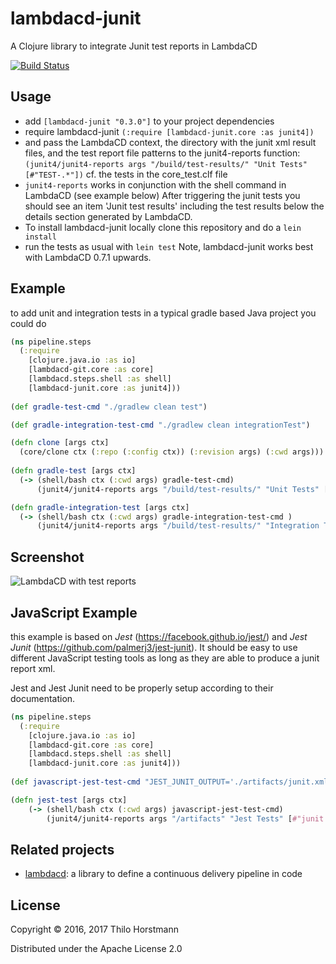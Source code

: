 # lambdacd-junit

A Clojure library to integrate Junit test reports in LambdaCD

[![Build Status](https://travis-ci.org/thilo11/lambdacd-junit.svg?branch=master)](https://travis-ci.org/thilo11/lambdacd-junit)

## Usage
* add `[lambdacd-junit "0.3.0"]` to your project dependencies 
* require lambdacd-junit 
`(:require [lambdacd-junit.core :as junit4])`
* and pass the LambdaCD context, the directory with the junit xml result files, and the test report file patterns to the junit4-reports function:
`(junit4/junit4-reports args "/build/test-results/" "Unit Tests" [#"TEST-.*"])`
cf. the tests in the core_test.clf file
* `junit4-reports` works in conjunction with the shell command in LambdaCD (see example below)
After triggering the junit tests you should see an item 'Junit test results' including the test results below the details section generated by LambdaCD. 
* To install lambdacd-junit locally clone this repository and do a `lein install`
* run the tests as usual with `lein test`
Note, lambdacd-junit works best with LambdaCD 0.7.1 upwards.

## Example 

to add unit and integration tests in a typical gradle based Java project you could do 

```clojure
(ns pipeline.steps
  (:require
    [clojure.java.io :as io]
    [lambdacd-git.core :as core]
    [lambdacd.steps.shell :as shell]
    [lambdacd-junit.core :as junit4]))
    
(def gradle-test-cmd "./gradlew clean test")

(def gradle-integration-test-cmd "./gradlew clean integrationTest")

(defn clone [args ctx]
  (core/clone ctx (:repo (:config ctx)) (:revision args) (:cwd args)))
  
(defn gradle-test [args ctx]
  (-> (shell/bash ctx (:cwd args) gradle-test-cmd)
      (junit4/junit4-reports args "/build/test-results/" "Unit Tests" [#"TEST-.*"])))

(defn gradle-integration-test [args ctx]
  (-> (shell/bash ctx (:cwd args) gradle-integration-test-cmd )
      (junit4/junit4-reports args "/build/test-results/" "Integration Tests" [#"TEST-.+IntegrationTest.*"])))
```

## Screenshot
![LambdaCD with test reports](assets/pipeline-example.png "Pipeline with Unit tests and a failing Integration test")

## JavaScript Example

this example is based on _Jest_ (https://facebook.github.io/jest/) and _Jest Junit_ (https://github.com/palmerj3/jest-junit). 
It should be easy to use different JavaScript testing tools as long as they are able to produce a junit report xml.

Jest and Jest Junit need to be properly setup according to their documentation.

```clojure
(ns pipeline.steps
  (:require
    [clojure.java.io :as io]
    [lambdacd-git.core :as core]
    [lambdacd.steps.shell :as shell]
    [lambdacd-junit.core :as junit4]))
    
(def javascript-jest-test-cmd "JEST_JUNIT_OUTPUT='./artifacts/junit.xml' jest --ci --testResultsProcessor='jest-junit'")

(defn jest-test [args ctx]
	(-> (shell/bash ctx (:cwd args) javascript-jest-test-cmd)
		(junit4/junit4-reports args "/artifacts" "Jest Tests" [#"junit.xml"])))
```
		
## Related projects

* [lambdacd](https://github.com/flosell/lambdacd): a library to define a continuous delivery pipeline in code

## License

Copyright © 2016, 2017 Thilo Horstmann

Distributed under the Apache License 2.0
